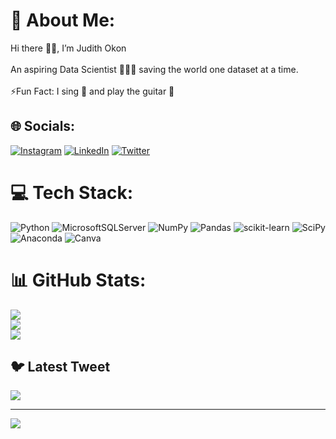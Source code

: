 # 💫 About Me:
Hi there 👋🏾, I’m Judith Okon<br><br>An aspiring Data Scientist 👩🏽‍💻 saving the world one dataset at a time.<br><br>⚡️Fun Fact: I sing 🎤 and play the guitar 🎸 


## 🌐 Socials:
[![Instagram](https://img.shields.io/badge/Instagram-%23E4405F.svg?logo=Instagram&logoColor=white)](https://instagram.com/Judith_oxo) [![LinkedIn](https://img.shields.io/badge/LinkedIn-%230077B5.svg?logo=linkedin&logoColor=white)](https://linkedin.com/in/judith-Okon-pmp®-146451138) [![Twitter](https://img.shields.io/badge/Twitter-%231DA1F2.svg?logo=Twitter&logoColor=white)](https://twitter.com/likedbyJ) 

# 💻 Tech Stack:
![Python](https://img.shields.io/badge/python-3670A0?style=for-the-badge&logo=python&logoColor=ffdd54) ![MicrosoftSQLServer](https://img.shields.io/badge/Microsoft%20SQL%20Sever-CC2927?style=for-the-badge&logo=microsoft%20sql%20server&logoColor=white) ![NumPy](https://img.shields.io/badge/numpy-%23013243.svg?style=for-the-badge&logo=numpy&logoColor=white) ![Pandas](https://img.shields.io/badge/pandas-%23150458.svg?style=for-the-badge&logo=pandas&logoColor=white) ![scikit-learn](https://img.shields.io/badge/scikit--learn-%23F7931E.svg?style=for-the-badge&logo=scikit-learn&logoColor=white) ![SciPy](https://img.shields.io/badge/SciPy-%230C55A5.svg?style=for-the-badge&logo=scipy&logoColor=%white) ![Anaconda](https://img.shields.io/badge/Anaconda-%2344A833.svg?style=for-the-badge&logo=anaconda&logoColor=white) ![Canva](https://img.shields.io/badge/Canva-%2300C4CC.svg?style=for-the-badge&logo=Canva&logoColor=white)
# 📊 GitHub Stats:
![](https://github-readme-stats.vercel.app/api?username=Judithokon&theme=dark&hide_border=false&include_all_commits=false&count_private=false)<br/>
![](https://github-readme-streak-stats.herokuapp.com/?user=Judithokon&theme=dark&hide_border=false)<br/>
![](https://github-readme-stats.vercel.app/api/top-langs/?username=Judithokon&theme=dark&hide_border=false&include_all_commits=false&count_private=false&layout=compact)

## 🐦 Latest Tweet
[![](https://gtce.itsvg.in/api?username=likedbyJ)](https://github.com/VishwaGauravIn/github-twitter-card-embed)

---
[![](https://visitcount.itsvg.in/api?id=Judithokon&icon=0&color=10)](https://visitcount.itsvg.in)

<!-- Proudly created with GPRM ( https://gprm.itsvg.in ) -->
